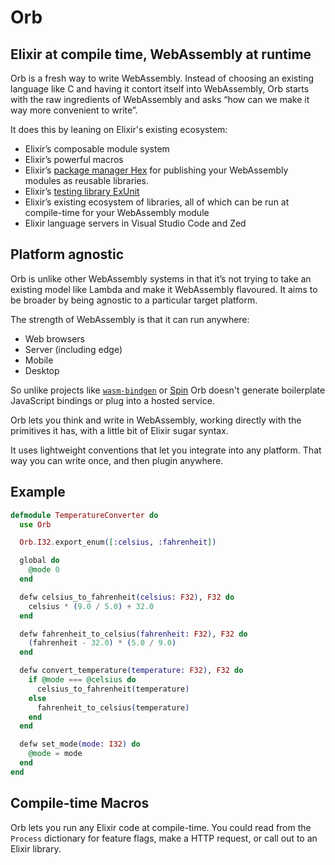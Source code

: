 # Orb

## Elixir at compile time, WebAssembly at runtime

Orb is a fresh way to write WebAssembly. Instead of choosing an existing language like C and having it contort itself into WebAssembly, Orb starts with the raw ingredients of WebAssembly and asks “how can we make it way more convenient to write”.

It does this by leaning on Elixir's existing ecosystem:

- Elixir’s composable module system
- Elixir’s powerful macros
- Elixir’s [package manager Hex](https://hex.pm) for publishing your WebAssembly modules as reusable libraries.
- Elixir’s [testing library ExUnit](https://hexdocs.pm/ex_unit/ExUnit.html)
- Elixir’s existing ecosystem of libraries, all of which can be run at compile-time for your WebAssembly module
- Elixir language servers in Visual Studio Code and Zed

## Platform agnostic

Orb is unlike other WebAssembly systems in that it’s not trying to take an existing model like Lambda and make it WebAssembly flavoured. It aims to be broader by being agnostic to a particular target platform.

The strength of WebAssembly is that it can run anywhere:

- Web browsers
- Server (including edge)
- Mobile
- Desktop

So unlike projects like [`wasm-bindgen`](https://github.com/rustwasm/wasm-bindgen) or [Spin](https://github.com/fermyon/spin) Orb doesn't generate boilerplate JavaScript bindings or plug into a hosted service.

Orb lets you think and write in WebAssembly, working directly with the primitives it has, with a little bit of Elixir sugar syntax.

It uses lightweight conventions that let you integrate into any platform. That way you can write once, and then plugin anywhere.

## Example

```elixir
defmodule TemperatureConverter do
  use Orb

  Orb.I32.export_enum([:celsius, :fahrenheit])

  global do
    @mode 0
  end

  defw celsius_to_fahrenheit(celsius: F32), F32 do
    celsius * (9.0 / 5.0) + 32.0
  end

  defw fahrenheit_to_celsius(fahrenheit: F32), F32 do
    (fahrenheit - 32.0) * (5.0 / 9.0)
  end

  defw convert_temperature(temperature: F32), F32 do
    if @mode === @celsius do
      celsius_to_fahrenheit(temperature)
    else
      fahrenheit_to_celsius(temperature)
    end
  end

  defw set_mode(mode: I32) do
    @mode = mode
  end
end
```

## Compile-time Macros

Orb lets you run any Elixir code at compile-time. You could read from the `Process` dictionary for feature flags, make a HTTP request, or call out to an Elixir library.
